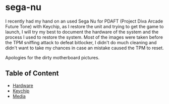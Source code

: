 # sega-nu

I recently had my hand on an used Sega Nu for PDAFT (Project Diva Arcade Future Tone) with Keychip, as I restore the unit and trying to get the game to launch, I will try my best to document the hardware of the system and the process I used to restore the system. Most of the images were taken before the TPM sniffing attack to defeat bitlocker, I didn't do much cleaning and didn't want to take my chances in case an mistake caused the TPM to reset. 

Apologies for the dirty motherboard pictures.

## Table of Content

* [Hardware](01-hardware/README.md)
* [Keychip](02-keychip/README.md)
* [Media](03-media/README.md)